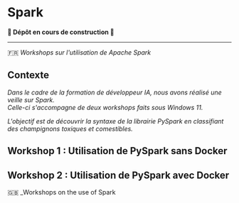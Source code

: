 # Spark
__🚧 Dépôt en cours de construction 🚧__  
***
🇫🇷 _Workshops sur l'utilisation de Apache Spark_  
## Contexte
_Dans le cadre de la formation de développeur IA, nous avons réalisé une veille sur Spark.  
Celle-ci s'accompagne de deux workshops faits sous Windows 11._  

_L'objectif est de découvrir la syntaxe de la librairie PySpark en classifiant des champignons toxiques et comestibles._  

## Workshop 1 : Utilisation de PySpark sans Docker


## Workshop 2 : Utilisation de PySpark avec Docker

🇬🇧 _Workshops on the use of Spark
